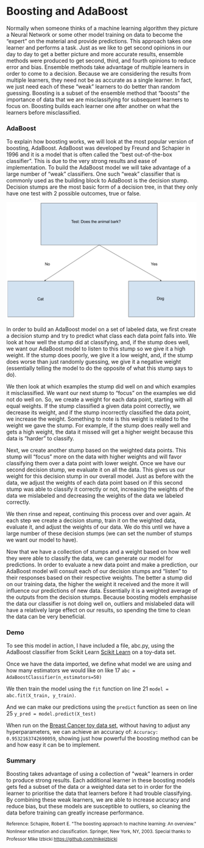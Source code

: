# Boosting and AdaBoost

Normally when someone thinks of a machine learning algorithm they picture a Neural Network or some other model training on data to become the “expert” on the material and provide predictions. This approach takes one learner and performs a task. Just as we like to get second opinions in our day to day to get a better picture and more accurate results, ensemble methods were produced to get second, third, and fourth opinions to reduce error and bias. Ensemble methods take advantage of multiple learners in order to come to a decision. Because we are considering the results from multiple learners, they need not be as accurate as a single learner. In fact, we just need each of these “weak” learners to do better than random guessing. Boosting is a subset of the ensemble method that “boosts” the importance of data that we are misclassifying for subsequent learners to focus on. Boosting builds each learner one after another on what the learners before misclassified. 

### AdaBoost

To explain how boosting works, we will look at the most popular version of boosting, AdaBoost. AdaBoost was developed by Freund and Schapier in 1996 and it is a model that is often called the “best out-of-the-box classifier”. This is due to the very strong results and ease of implementation. To build the AdaBoost model we will take advantage of a large number of “weak” classifiers. One such “weak” classifier that is commonly used as the building block to AdaBoost is the decision stump. Decision stumps are the most basic form of a decision tree, in that they only have one test with 2 possible outcomes, true or false. 

<img src="decision_stump.png" alt="alt text" width="500">

In order to build an AdaBoost model on a set of labeled data, we first create a decision stump and try to predict what class each data point falls into. We look at how well the stump did at classifying, and, if the stump does well, we want our AdaBoost model to listen to this stump so we give it a high weight. If the stump does poorly, we give it a low weight, and, if the stump does worse than just randomly guessing, we give it a negative weight (essentially telling the model to do the opposite of what this stump says to do). 

We then look at which examples the stump did well on and which examples it misclassified. We want our next stump to “focus” on the examples we did not do well on. So, we create a weight for each data point, starting with all equal weights. If the stump classified a given data point correctly, we decrease its weight, and if the stump incorrectly classified the data point, we increase the weight. Something to note is this weight is related to the weight we gave the stump. For example, if the stump does really well and gets a high weight, the data it missed will get a higher weight because this data is “harder” to classify. 

Next, we create another stump based on the weighted data points. This stump will “focus” more on the data with higher weights and will favor classifying them over a data point with lower weight. Once we have our second decision stump, we evaluate it on all the data. This gives us our weight for this decision stump in our overall model. Just as before with the data, we adjust the weights of each data point based on if this second stump was able to classify it correctly or not, increasing the weights of the data we mislabeled and decreasing the weights of the data we labeled correctly. 

We then rinse and repeat, continuing this process over and over again. At each step we create a decision stump, train it on the weighted data, evaluate it, and adjust the weights of our data. We do this until we have a large number of these decision stumps (we can set the number of stumps we want our model to have). 

Now that we have a collection of stumps and a weight based on how well they were able to classify the data, we can generate our model for predictions. In order to evaluate a new data point and make a prediction, our AdaBoost model will consult each of our decision stumps and “listen” to their responses based on their respective weights. The better a stump did on our training data, the higher the weight it received and the more it will influence our predictions of new data. Essentially it is a weighted average of the outputs from the decision stumps. Because boosting models emphasise the data our classifier is not doing well on, outliers and mislabeled data will have a relatively large effect on our results, so spending the time to clean the data can be very beneficial.

### Demo

To see this model in action, I have included a file, abc.py, using the AdaBoost classifier from Scikit Learn [Scikit Learn](https://scikit-learn.org/stable/modules/generated/sklearn.ensemble.AdaBoostClassifier.html) on a toy-data set.

Once we have the data imported, we define what model we are using and how many estimators we would like on like 17 `abc = AdaBoostClassifier(n_estimators=50)`

We then train the model using the `fit` function on line 21 `model = abc.fit(X_train, y_train)`.

And we can make our predictions using the `predict` function as seen on line 25 `y_pred = model.predict(X_test)`

When run on the [Breast Cancer toy data set](https://scikit-learn.org/stable/datasets/index.html), without having to adjust any hyperparameters, we can achieve an accuracy of: `Accuracy: 0.9532163742690059`, showing just how powerful the boosting method can be and how easy it can be to implement.

### Summary

Boosting takes advantage of using a collection of "weak" learners in order to produce strong results. Each additional learner in these boosting models gets fed a subset of the data or a weighted data set to in order for the learner to prioritise the data that learners before it had trouble classifying. By combining these weak learners, we are able to increase accuracy and reduce bias, but these models are susceptible to outliers, so cleaning the data before training can greatly increase performance.

<sup>Reference: Schapire, Robert E. "The boosting approach to machine learning: An overview." Nonlinear estimation and classification. Springer, New York, NY, 2003.
</sup>
<sup>Special thanks to Professor Mike Izbicki https://github.com/mikeizbicki
</sup>
